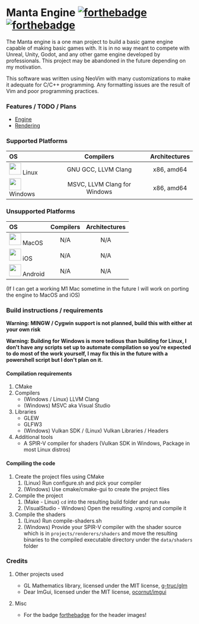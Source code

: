 # Manta Engine [![forthebadge](https://forthebadge.com/images/badges/0-percent-optimized.svg)](https://forthebadge.com) [![forthebadge](https://forthebadge.com/images/badges/built-with-resentment.svg)](https://forthebadge.com)

The Manta engine is a one man project to build a basic game engine capable of making basic games with. It is in no way meant to compete with Unreal, Unity, Godot, and any other game engine developed by professionals. This project may be abandoned in the future depending on my motivation.

This software was written using NeoVim with many customizations to make it adequate for C/C++ programming. Any formatting issues are the result of Vim and poor programming practices.

### Features / TODO / Plans
* [Engine](features/ENGINE.md)
* [Rendering](features/RENDERING.md)

<!-- I am aware this table is a mess, just let it be for now, it isn't hurting anyone -->
### Supported Platforms

<!--Html here is necessary and is very messy!-->

| OS            | Compilers     | Architectures  |
| :----------- |:-------------:| :-----:        |
| <img src="https://upload.wikimedia.org/wikipedia/commons/thumb/3/35/Tux.svg/1200px-Tux.svg.png" width="32"/> Linux | GNU GCC, LLVM Clang | x86, amd64 |
| <img src="https://upload.wikimedia.org/wikipedia/commons/thumb/5/5f/Windows_logo_-_2012.svg/1200px-Windows_logo_-_2012.svg.png" width="32"/> Windows       | MSVC, LLVM Clang for Windows | x86, amd64 |

### Unsupported Platforms
| OS            | Compilers     | Architectures  |
| :----------- |:-------------:| :-----:        |
| <img src="https://upload.wikimedia.org/wikipedia/commons/thumb/2/22/MacOS_logo_%282017%29.svg/512px-MacOS_logo_%282017%29.svg.png" width="32"/> MacOS         | N/A           | N/A            |
| <img src="https://upload.wikimedia.org/wikipedia/commons/thumb/c/ca/IOS_logo.svg/512px-IOS_logo.svg.png" width="32"/> iOS           | N/A           | N/A            |
| <img src="https://upload.wikimedia.org/wikipedia/commons/thumb/d/d7/Android_robot.svg/511px-Android_robot.svg.png" width="32"/> Android       | N/A           | N/A            |  

(If I can get a working M1 Mac sometime in the future I will work on porting the engine to MacOS and iOS)

### Build instructions / requirements

**Warning: MINGW / Cygwin support is not planned, build this with either at your own risk**

**Warning: Building for Windows is more tedious than building for Linux, I don't have any scripts set up to automate compilation so you're expected to do most of the work yourself, I may fix this in the future with a powershell script but I don't plan on it.**

#### Compilation requirements

1. CMake
2. Compilers
    * (Windows / Linux) LLVM Clang
    * (Windows) MSVC aka Visual Studio
3. Libraries
    * GLEW
    * GLFW3
    * (Windows) Vulkan SDK / (Linux) Vulkan Libraries / Headers
4. Additional tools
    * A SPIR-V compiler for shaders (Vulkan SDK in Windows, Package in most Linux distros)


#### Compiling the code

1. Create the project files using CMake
    1. (Linux) Run configure.sh and pick your compiler
    2. (Windows) Use cmake/cmake-gui to create the project files
2. Compile the project
    1. (Make - Linux) ```cd``` into the resulting build folder and run ```make```
    2. (VisualStudio - Windows) Open the resulting .vsproj and compile it
3. Compile the shaders
    1. (Linux) Run compile-shaders.sh
    2. (Windows) Provide your SPIR-V compiler with the shader source which is in ```projects/renderers/shaders``` and move the resulting binaries to the compiled executable directory under the  ```data/shaders``` folder


### Credits
1. Other projects used
    * GL Mathematics library, licensed under the MIT license, [g-truc/glm](https://github.com/g-truc/glm)
    * Dear ImGui, licensed under the MIT license, [ocornut/imgui](https://github.com/ocornut/imgui)

2. Misc
    * For the badge [forthebadge](forthebadge.com) for the header images!<br/>

